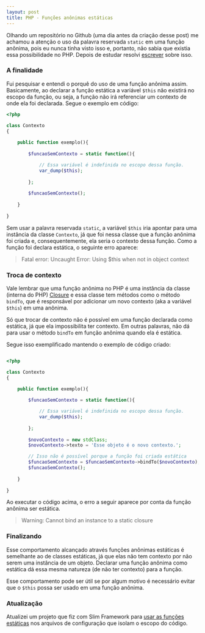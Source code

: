 ```yaml
---
layout: post
title: PHP - Funções anônimas estáticas
---
```


Olhando um repositório no Github (uma dia antes da criação desse post) me achamou a atenção o uso da palavra reservada `static` em uma função anônima, pois eu nunca tinha visto isso e, portanto, não sabia que existia essa possibilidade no PHP. Depois de estudar resolvi [escrever](https://raphael-da-silva.github.io/escrita-io/) sobre isso.

### A finalidade

Fui pesquisar e entendi o porquê do uso de uma função anônima assim. Basicamente, ao declarar a função estática a variável `$this` não existirá no escopo da função, ou seja, a função não irá referenciar um contexto de onde ela foi declarada. Segue o exemplo em código:

```php
<?php

class Contexto
{
    
    public function exemplo(){
        
        $funcaoSemContexto = static function(){

            // Essa variável é indefinida no escopo dessa função.
            var_dump($this);
        
        };
        
        $funcaoSemContexto();
        
    }
    
}
```

Sem usar a palavra reservada `static`, a variável `$this` iria apontar para uma instância da classe `Contexto`, já que foi nessa classe que a função anônima foi criada e, consequentemente, ela seria o contexto dessa função. Como a função foi declara estática, o seguinte erro aparece:

> Fatal error: Uncaught Error: Using $this when not in object context

### Troca de contexto

Vale lembrar que uma função anônima no PHP é uma instância da classe (interna do PHP) [Closure](https://www.php.net/closure) e essa classe tem métodos como o método `bindTo`, que é responsável por adicionar um novo contexto (aka a variável `$this`) em uma anônima. 

Só que trocar de contexto não é possível em uma função declarada como estática, já que ela impossibilita ter contexto. Em outras palavras, não dá para usar o método `bindTo` em função anônima quando ela é estática.

Segue isso exemplificado mantendo o exemplo de código criado:

```php

<?php

class Contexto
{ 

    public function exemplo(){
        
        $funcaoSemContexto = static function(){

            // Essa variável é indefinida no escopo dessa função.
            var_dump($this);
        
        };
        
        $novoContexto = new stdClass;
        $novoContexto->texto = 'Esse objeto é o novo contexto.';

        // Isso não é possível porque a função foi criada estática
        $funcaoSemContexto = $funcaoSemContexto->bindTo($novoContexto);
        $funcaoSemContexto();
        
    }
    
}
```
Ao executar o código acima, o erro a seguir aparece por conta da função anônima ser estática.

> Warning: Cannot bind an instance to a static closure

### Finalizando

Esse comportamento alcançado através funções anônimas estáticas é semelhante ao de classes estáticas, já que elas não tem contexto por não serem uma instância de um objeto. Declarar uma função anônima como estática dá essa mesma natureza (de não ter contexto) para a função.

Esse comportamento pode ser útil se por algum motivo é necessário evitar que o `$this` possa ser usado em uma função anônima.

### Atualização

Atualizei um projeto que fiz com Slim Framework para [usar as funções estáticas](https://github.com/raphael-da-silva/frases-de-filmes/commit/fe354880b55b867bed337c5dfe60f98f18d01068) nos arquivos de configuração que isolam o escopo do código.